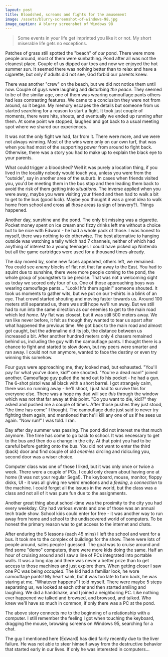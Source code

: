 ```yaml
---
layout: post
title: Bloodshed, screams and fights for the amusement
image: /assets/blurry-screenshot-of-windows-98.jpg
image_caption: A blurry screenshot of Windows 98
---
```


> Some events in your life get imprinted you like it or not. My short miserable life gets no exceptions.

Patches of grass still spotted the "beach" of _our_ pond. There were more people around, most of them were sunbathing. Pond after all was not the cleanest place. Couple of us dipped our toes and now we enjoyed the hot summer sun. It seemed there was nothing better than to relax and have a cigarette, but only if adults did not see, God forbid our parents knew.

There was another "crew" on the beach, but we did not notice them until now. Couple of guys were laughing and disturbing _the peace_. They seemed to be of the similar age, one of them was wearing camouflage pants others had less contrasting features. We came to a conclusion they were not from around, so it began. My memory escapes the details but someone from us started searching for a reason to start a fight. It took just couple of moments, there were hits, shouts, and eventually we ended up running after them. At some point we stopped, laughed and got back to a usual meeting spot where we shared our experiences.

It was not the only fight we had, far from it. There were more, and we were not always winning. Most of the wins were only on our own turf, that was when you had most of the supporting power from around to fight back. Otherwise, there was a story you had to make up to explain the black eye to your parents.
 
What could trigger a bloodshed? Well it was purely a location thing, if you lived in the locality nobody would touch you, unless you were from the "outside", say in another area of the suburb. In cases when friends visited you, you'd be meeting them in the bus stop and then leading them back to avoid the risk of them getting into _situations_. The inverse applied when you were away, maybe you were visiting your friend and then had to walk a bit to get to the bus (good luck). Maybe you thought it was a great idea to walk home from school and cross all _those_ areas (a sign of bravery?). Things happened.
 
Another day, sunshine and the pond. The only bit missing was a cigarette. Pocket money spent on ice cream and fizzy drinks left me without a choice but to be nice with Edward - he had a whole pack of those. I was honest to myself, there was nothing to do otherwise. The best alternative to hanging outside was watching a telly which had 7 channels, neither of which had anything of interest to a young teenager. I could have picked up Nintendo but all the game cartridges were used for a thousand times already.
 
The day moved by, some new faces appeared, others left, we remained. You could see _enemy_ blocks of flat not that far away to the East. You had to squint due to sunshine, there were more people coming to the pond, the whole group of youngsters to be precise. That was not a welcoming sight as today we scored only four of us. One of those approaching boys was wearing camouflage pants... "Look! It's them again!" someone shouted. It took us moments to gather wits, but we put on our t-shirts in a blink of an eye. That crowd started shouting and moving faster towards us. Around 100 meters still separated us, there was still hope we'll run away. But we still had to run into the same direction as our enemies to get to the main road which led _home_. My flat was closest, but it was still 500 meters away. We ran like never before, it felt as though they wanted to tear us apart after what happened the previous time. We got back to the main road and almost got caught, but the adrenaline did its job, the distance between us increased a bit. After another hundred meters only 4 chasers remained behind us, including the guy with the camouflage pants. I thought there is a chance to fight and started to slow down, but my peers were smarter and ran away. I could not run anymore, wanted to face the destiny or even try winning this somehow.
 
Four guys were approaching me, they looked mad, but exhausted. "You'll pay for what you've done, kid!" one shouted. "You're a dead man!" joined another. Camouflage guy pulled the hand out fo his pocket - he had a gun. The 6-shot pistol was all black with a short barrel. I got strangely calm, there was no running away - he'll shoot, I just had to survive this for everyone else. There was a hope my dad will see _this_ through the window which was not that far away at this point. "Do you want to die, kid!?" they asked and pushed me a couple of times. After those pushes they just stood, "the time has come" I thought. The camouflage dude just said to never try fighting them again, and mentioned that he'll kill any one of us if he sees us again. "Now run!" I was told. I ran.
 
Day after day summer was passing. The pond did not interest me that much anymore. The time has come to go back to school. It was necessary to get to the bus and then do a change in the city. At that point you had to be careful before getting onto the bus. You did not want to enter the third (back) door and find couple of old _enemies_ circling and ridiculing you, second door was a wiser choice.
 
Computer class was one of those I liked, but it was only once or twice a week. There were a couple of PCs, I could only dream about having one at home (it was not your regular Sega!). The keyboard, mouse, monitor, floppy disks, UI - it was all giving me weird emotions and a _feeling_, a _connection_ to the machine. I could forget all the issues in the world, but the class was a class and not all of it was pure fun due to the assignments.
 
Another great thing about school-time was the proximity to the city you had every weekday. City had various events and one of those was an annual tech trade show. School kids could enter for free - it was another way to run away from home and school to the undiscovered world of computers. To be honest the primary reason was to get access to the internet and chats.
 
After enduring the 5 lessons (each 45 mins) I left the school and went for a bus. It took me to the complex of buildings for the show. There were lots of people around, sales people I guessed. The goal was to cruise around and find some "demo" computers, there were more kids doing the same. Half an hour of cruising around and I saw a line of PCs integrated into portable walls. It was a long day and there was never a better prize than to get access to those machines and just explore them. When getting closer I saw one PC was being _occupied_. The kid had a familiar look, he wore camouflage pants! My heart sank, but it was too late to turn back, he was staring at me. "Whatever happens" I told myself. There were maybe 5 steps separating us, we looked at each other and then started smiling and laughing. We did a handshake, and I joined a neighboring PC. Like nothing ever happened we talked and browsed, and browsed, and talked. Who knew we'll have so much in common, if only there was a PC at the pond.

The above story connects me to the beginning of a relationship with a computer. I still remember the feeling I got when touching the keyboard, dragging the mouse, browsing screens on Windows 95, searching for a chat.

The guy I mentioned here (Edward) has died fairly recently due to the liver failure. He was not able to steer himself away from the destructive behavior that started early in our lives. If only he was interested in computers... 
